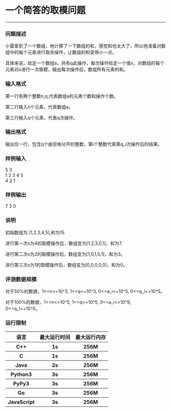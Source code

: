 # 一个简答的取模问题
* * * 
### 问题描述
小雷拿到了一个数组，他计算了一下数组的和，感觉和也太大了，所以他准备对数组中的每个元素进行取余操作，让数组的和变得小一点。<br />

具体来说，给定一个数组a，共有q此操作，每次操作给定一个值x，对数组的每个元素对x进行一次取模，输出每次操作后，数组所有元素的和。<br />

### 输入格式
第一行有两个整数n,q,代表数组a的元素个数和操作个数。<br />

第二行输入n个元素，代表数组a。<br />

第三行输入q个元素，代表q次操作。<br />

### 输出格式
输出仅一行，包含q个由空格分开的整数，第i个整数代表第q_i次操作后的结果。<br />

### 样例输入
5 3  
1 2 3 4 5  
4 2 1  

### 样例输出
7 3 0  

### 说明
初始数组为 [1,2,3,4,5],和为15.  

进行第一次x为4的取模操作后，数组变为[1,2,3,0,1]，和为7.  

进行第二次x为2的取模操作后，数组变为[1,0,1,0,1]，和为3。  

进行第三次x为1的取模操作后，数组变为[0,0,0,0,0]，和为0。  

### 评测数据规模
对于50%的数据，1<=n<=10^3, 1<=q<=10^3, 0<=a_i<=10^5, 0<=q_i<=10^5。  

对于100%的数据，1<=n<=10^5, 1<=q<=10^5, 0<=a_i<=10^9, 0<=q_i<=10^0。  

### 运行限制
<table>
  <tr>
    <th> 语言</th>
    <th> 最大运行时间</th>
    <th> 最大运行内存</th>
  </tr>
  <tr>
    <th> C++</th>
    <th> 1s</th>
    <th> 256M</th>
  </tr>
  <tr>
    <th> C</th>
    <th> 1s</th>
    <th> 256M</th>
  </tr>
  <tr>
    <th> Java</th>
    <th> 2s</th>
    <th> 256M</th>
  </tr>
  <tr>
    <th> Python3</th>
    <th> 3s</th>
    <th> 256M</th>
  </tr>
  <tr>
    <th> PyPy3</th>
    <th> 3s</th>
    <th> 256M</th>
  </tr>
  <tr>
    <th> Go</th>
    <th> 3s</th>
    <th> 256M</th>
  </tr>
  <tr>
    <th> JavaScript</th>
    <th> 3s</th>
    <th> 256M</th>
  </tr>
</table>
